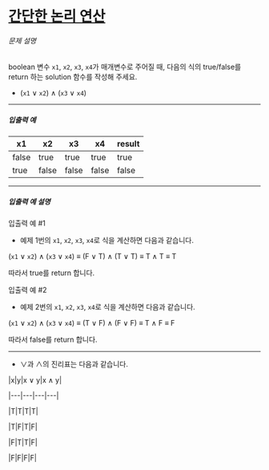# [간단한 논리 연산](https://school.programmers.co.kr/learn/courses/30/lessons/181917)


###### 문제 설명


boolean 변수 `x1`, `x2`, `x3`, `x4`가 매개변수로 주어질 때, 다음의 식의 true/false를 return 하는 solution 함수를 작성해 주세요.


* (`x1` ∨ `x2`) ∧ (`x3` ∨ `x4`)




---


##### 입출력 예




| x1 | x2 | x3 | x4 | result |
| --- | --- | --- | --- | --- |
| false | true | true | true | true |
| true | false | false | false | false |




---


##### 입출력 예 설명


입출력 예 \#1


* 예제 1번의 `x1`, `x2`, `x3`, `x4`로 식을 계산하면 다음과 같습니다.


(`x1` ∨ `x2`) ∧ (`x3` ∨ `x4`) ≡ (F ∨ T) ∧ (T ∨ T) ≡ T ∧ T ≡ T


따라서 true를 return 합니다.


입출력 예 \#2


* 예제 2번의 `x1`, `x2`, `x3`, `x4`로 식을 계산하면 다음과 같습니다.


(`x1` ∨ `x2`) ∧ (`x3` ∨ `x4`) ≡ (T ∨ F) ∧ (F ∨ F) ≡ T ∧ F ≡ F


따라서 false를 return 합니다.




---


* ∨과 ∧의 진리표는 다음과 같습니다.


\|x\|y\|x ∨ y\|x ∧ y\|


\|\-\-\-\|\-\-\-\|\-\-\-\|\-\-\-\|


\|T\|T\|T\|T\|


\|T\|F\|T\|F\|


\|F\|T\|T\|F\|  

 \|F\|F\|F\|F\|



